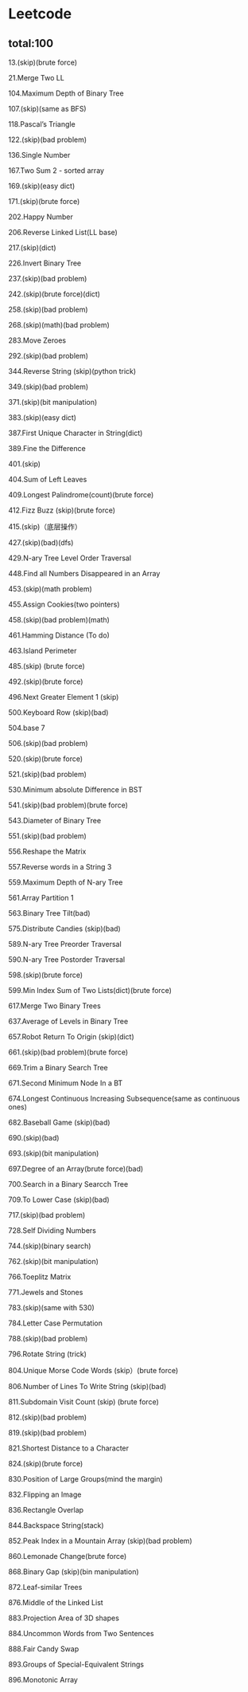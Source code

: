 # Leetcode

## total:100

13.(skip)(brute force)

21.Merge Two LL

104.Maximum Depth of Binary Tree

107.(skip)(same as BFS)

118.Pascal’s Triangle

122.(skip)(bad problem)

136.Single Number

167.Two Sum 2 - sorted array

169.(skip)(easy dict)

171.(skip)(brute force)

202.Happy Number

206.Reverse Linked List(LL base)

217.(skip)(dict)

226.Invert Binary Tree

237.(skip)(bad problem)

242.(skip)(brute force)(dict)

258.(skip)(bad problem)

268.(skip)(math)(bad problem)

283.Move Zeroes

292.(skip)(bad problem)

344.Reverse String (skip)(python trick)

349.(skip)(bad problem)

371.(skip)(bit manipulation)

383.(skip)(easy dict)

387.First Unique Character in String(dict)

389.Fine the Difference

401.(skip)

404.Sum of Left Leaves

409.Longest Palindrome(count)(brute force)

412.Fizz Buzz (skip)(brute force)

415.(skip)（底层操作）

427.(skip)(bad)(dfs)

429.N-ary Tree Level Order Traversal

448.Find all Numbers Disappeared in an Array

453.(skip)(math problem)

455.Assign Cookies(two pointers)

458.(skip)(bad problem)(math)

461.Hamming Distance (To do)

463.Island Perimeter

485.(skip) (brute force)

492.(skip)(brute force)

496.Next Greater Element 1 (skip)

500.Keyboard Row (skip)(bad)

504.base 7

506.(skip)(bad problem)

520.(skip)(brute force)

521.(skip)(bad problem)

530.Minimum absolute Difference in BST

541.(skip)(bad problem)(brute force)

543.Diameter of Binary Tree

551.(skip)(bad problem)

556.Reshape the Matrix

557.Reverse words in a String 3

559.Maximum Depth of N-ary Tree

561.Array Partition 1

563.Binary Tree Tilt(bad)

575.Distribute Candies (skip)(bad)

589.N-ary Tree Preorder Traversal

590.N-ary Tree Postorder Traversal

598.(skip)(brute force)

599.Min Index Sum of Two Lists(dict)(brute force)

617.Merge Two Binary Trees

637.Average of Levels in Binary Tree

657.Robot Return To Origin (skip)(dict)

661.(skip)(bad problem)(brute force)

669.Trim a Binary Search Tree

671.Second Minimum Node In a BT

674.Longest Continuous Increasing Subsequence(same as continuous ones)

682.Baseball Game (skip)(bad)

690.(skip)(bad)

693.(skip)(bit manipulation)

697.Degree of an Array(brute force)(bad)

700.Search in a Binary Searcch Tree

709.To Lower Case (skip)(bad)

717.(skip)(bad problem)

728.Self Dividing Numbers

744.(skip)(binary search)

762.(skip)(bit manipulation)

766.Toeplitz Matrix

771.Jewels and Stones

783.(skip)(same with 530)

784.Letter Case Permutation

788.(skip)(bad problem)

796.Rotate String (trick)

804.Unique Morse Code Words (skip）(brute force)

806.Number of Lines To Write String (skip)(bad)

811.Subdomain Visit Count (skip) (brute force)

812.(skip)(bad problem)

819.(skip)(bad problem)

821.Shortest Distance to a Character

824.(skip)(brute force)

830.Position of Large Groups(mind the margin)

832.Flipping an Image

836.Rectangle Overlap

844.Backspace String(stack)

852.Peak Index in a Mountain Array (skip)(bad problem)

860.Lemonade Change(brute force)

868.Binary Gap (skip)(bin manipulation)

872.Leaf-similar Trees

876.Middle of the Linked List

883.Projection Area of 3D shapes

884.Uncommon Words from Two Sentences

888.Fair Candy Swap

893.Groups of Special-Equivalent Strings

896.Monotonic Array
